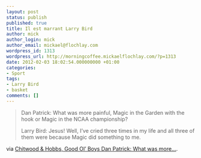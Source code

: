 ```yaml
---
layout: post
status: publish
published: true
title: Il est marrant Larry Bird
author: mick
author_login: mick
author_email: mickael@flochlay.com
wordpress_id: 1313
wordpress_url: http://morningcoffee.mickaelflochlay.com/?p=1313
date: 2012-02-03 18:02:54.000000000 +01:00
categories:
- Sport
tags:
- Larry Bird
- basket
comments: []
---
```

<blockquote>Dan Patrick: What was more painful, Magic in the Garden with the hook or Magic in the NCAA championship?

Larry Bird: Jesus! Well, I’ve cried three times in my life and all three of them were because Magic did something to me.</blockquote>
via <a href="http://chitwoodandhobbs.com/post/16872660371/good-ol-boys">Chitwood &amp; Hobbs, Good Ol’ Boys Dan Patrick: What was more...</a>.
